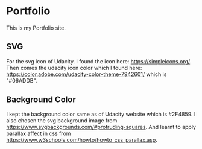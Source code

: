 # Portfolio

This is my Portfolio site.

## SVG

For the svg icon of Udacity.
I found the icon here: <https://simpleicons.org/>
Then comes the udacity icon color which I found here: <https://color.adobe.com/udacity-color-theme-7942601/> which is "#06ADDB".

## Background Color

I kept the background color same as of Udacity website which is #2F4859.
I also chosen the svg background image from <https://www.svgbackgrounds.com/#protruding-squares>.
And learnt to apply parallax affect in css from <https://www.w3schools.com/howto/howto_css_parallax.asp>.